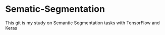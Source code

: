 # Sematic-Segmentation

This git is my study on Semantic Segmentation tasks with TensorFlow and Keras 
